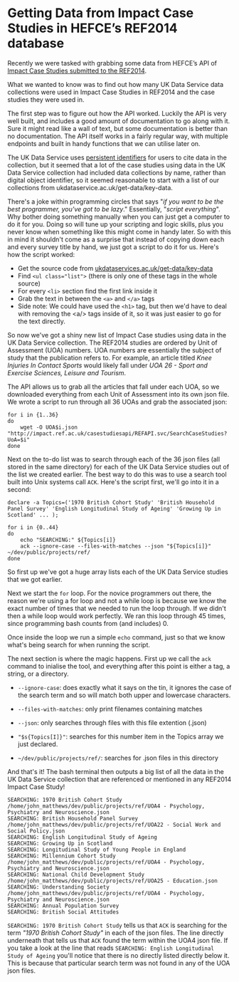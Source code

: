 # Getting Data from Impact Case Studies in HEFCE’s REF2014 database

Recently we were tasked with grabbing some data from HEFCE’s API of [Impact Case Studies submitted to the REF2014](http://impact.ref.ac.uk/CaseStudies/).

What we wanted to know was to find out how many UK Data Service data collections were used in Impact Case Studies in REF2014 and the case studies they were used in.

The first step was to figure out how the API worked. Luckily the API is very well built, and includes a good amount of documentation to go along with it. Sure it might read like a wall of text, but some documentation is better than no documentation. The API itself works in a fairly regular way, with multiple endpoints and built in handy functions that we can utilise later on.

The UK Data Service uses [persistent identifiers](https://www.ukdataservice.ac.uk/use-data/citing-data) for users to cite data in the collection, but it seemed that a lot of the case studies using data in the UK Data Service collection had included data collections by name, rather than digital object identifier, so it seemed reasonable to start with a list of our collections from ukdataservice.ac.uk/get-data/key-data.

There's a joke within programming circles that says "*if you want to be the best programmer, you've got to be lazy*." Essentially, "*script everything*". Why bother doing something manually when you can just get a computer to do it for you. Doing so will tune up your scripting and logic skills, plus you never know when something like this might come in handy later. So with this in mind it shouldn't come as a surprise that instead of copying down each and every survey title by hand, we just got a script to do it for us. Here's how the script worked:

 - Get the source code from [ukdataservices.ac.uk/get-data/key-data](ukdataservices.ac.uk/get-data/key-data)
 - Find `<ul class="list">` (there is only one of these tags in the whole source)
 - For every `<li>` section find the first link inside it
 - Grab the text in between the `<a>` and `</a>` tags
 - Side note: We could have used the `<h1>` tag, but then we'd have to deal with removing the &#60;a/&#62; tags inside of it, so it was just easier to go for the text directly.

So now we've got a shiny new list of Impact Case studies using data in the UK Data Service collection. The REF2014 studies are ordered by Unit of Assessment (UOA) numbers. UOA numbers are essentially the subject of study that the publication refers to. For example, an article titled *Knee Injuries In Contact Sports* would likely fall under *UOA 26 - Sport and Exercise Sciences, Leisure and Tourism*.

The API allows us to grab all the articles that fall under each UOA, so we downloaded everything from each Unit of Assessment into its own json file. We wrote a script to run through all 36 UOAs and grab the associated json:

	for i in {1..36}
	do
		wget -O UOA$i.json "http://impact.ref.ac.uk/casestudiesapi/REFAPI.svc/SearchCaseStudies?UoA=$i"
	done

Next on the to-do list was to search through each of the 36 json files (all stored in the same directory) for each of the UK Data Service studies out of the list we created earlier. The best way to do this was to use a search tool built into Unix systems call `ACK`. Here's the script first, we'll go into it in a second:

	declare -a Topics=('1970 British Cohort Study' 'British Household Panel Survey' 'English Longitudinal Study of Ageing' 'Growing Up in Scotland' ... );

	for i in {0..44}
	do
		echo "SEARCHING:" ${Topics[i]}
		ack --ignore-case --files-with-matches --json "${Topics[i]}" ~/dev/public/projects/ref/
	done

So first up we've got a huge array lists each of the UK Data Service studies that we got earlier.

Next we start the `for` loop. For the novice programmers out there, the reason we're using a for loop and not a while loop is because we know the exact number of times that we needed to run the loop through. If we didn't then a while loop would work perfectly. We ran this loop through 45 times, since programming bash counts from (and includes) 0.

Once inside the loop we run a simple `echo` command, just so that we know what's being search for when running the script. 

The next section is where the magic happens. First up we call the `ack` command to inialise the tool, and everything after this point is either a tag, a string, or a directory.

 - `--ignore-case`: does exactly what it says on the tin, it ignores the case of the search term and so will match both upper and lowercase characters.

 - `--files-with-matches`: only print filenames containing matches

 - `--json`: only searches through files with this file extention (.json)

 - `"$s{Topics[I]}"`: searches for this number item in the Topics array we just declared.

 - `~/dev/public/projects/ref/`: searches for .json files in this directory

And that's it! The bash terminal then outputs a big list of all the data in the UK Data Service collection that are referenced or mentioned in any REF2014 Impact Case Study!

	SEARCHING: 1970 British Cohort Study
	/home/john_matthews/dev/public/projects/ref/UOA4 - Psychology, Psychiatry and Neuroscience.json
	SEARCHING: British Household Panel Survey
	/home/john_matthews/dev/public/projects/ref/UOA22 - Social Work and Social Policy.json
	SEARCHING: English Longitudinal Study of Ageing
	SEARCHING: Growing Up in Scotland
	SEARCHING: Longitudinal Study of Young People in England
	SEARCHING: Millennium Cohort Study
	/home/john_matthews/dev/public/projects/ref/UOA4 - Psychology, Psychiatry and Neuroscience.json
	SEARCHING: National Child Development Study
	/home/john_matthews/dev/public/projects/ref/UOA25 - Education.json
	SEARCHING: Understanding Society
	/home/john_matthews/dev/public/projects/ref/UOA4 - Psychology, Psychiatry and Neuroscience.json
	SEARCHING: Annual Population Survey
	SEARCHING: British Social Attitudes

`SEARCHING: 1970 British Cohort Study` tells us that `ACK` is searching for the term *"1970 British Cohort Study"* in each of the json files. The line directly underneath that tells us that `ACK` found the term within the UOA4 json file. If you take a look at the line that reads `SEARCHING: English Longitudinal Study of Ageing` you'll notice that there is no directly listed directly below it. This is because that particular search term was not found in any of the UOA json files.
